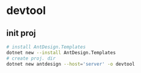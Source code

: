 # devtool

## init proj
```bash
# install AntDesign.Templates
dotnet new --install AntDesign.Templates
# create proj. dir
dotnet new antdesign --host='server' -o devtool
